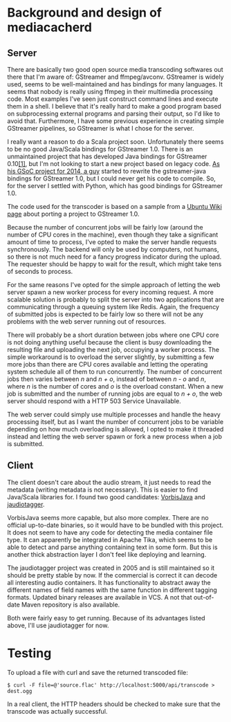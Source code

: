 # Background and design of mediacacherd

## Server

There are basically two good open source media transcoding softwares out there
that I'm aware of: GStreamer and ffmpeg/avconv. GStreamer is widely used, seems
to be well-maintained and has bindings for many languages. It seems that nobody
is really using ffmpeg in their multimedia processing code. Most examples I've
seen just construct command lines and execute them in a shell. I believe that
it's really hard to make a good program based on subprocessing external programs
and parsing their output, so I'd like to avoid that. Furthermore, I have some
previous experience in creating simple GStreamer pipelines, so GStreamer is what
I chose for the server.

I really want a reason to do a Scala project soon. Unfortunately there seems to
be no good Java/Scala bindings for GStreamer 1.0. There is an unmaintained
project that has developed Java bindings for GStreamer 0.10[[1]][gstreamer-java],
but I'm not looking to start a new project based on legacy code.
[As his GSoC project for 2014, a guy][gsoc-gstreamer-java] started to rewrite
the gstreamer-java bindings for GStreamer 1.0, but I could never get his code to
compile. So, for the server I settled with Python, which has good bindings for
GStreamer 1.0.

The code used for the transcoder is based on a sample from a [Ubuntu Wiki page][ubuntu-wiki-gstreamer] about porting a project to GStreamer 1.0.

[gsoc-gstreamer-java]: https://www.google-melange.com/gsoc/project/details/google/gsoc2014/octachoron/5738600293466112
[gstreamer-java]: https://code.google.com/p/gstreamer-java/
[ubuntu-wiki-gstreamer]: https://wiki.ubuntu.com/Novacut/GStreamer1.0 "Novacut/GStreamer1.0 -- Ubuntu Wiki"

Because the number of concurrent jobs will be fairly low (around the number of
CPU cores in the machine), even though they take a significant amount of time to
process, I've opted to make the server handle requests synchronously. The
backend will only be used by computers, not humans, so there is not much need
for a fancy progress indicator during the upload. The requester should be happy
to wait for the result, which might take tens of seconds to process.

For the same reasons I've opted for the simple approach of letting the web
server spawn a new worker process for every incoming request. A more scalable
solution is probably to split the server into two applications that are
communicating through a queuing system like Redis. Again, the frequency of
submitted jobs is expected to be fairly low so there will not be any problems
with the web server running out of resources.

There will probably be a short duration between jobs where one CPU core is not
doing anything useful because the client is busy downloading the resulting file
and uploading the next job, occupying a worker process. The simple workaround is
to overload the server slightly, by submitting a few more jobs than there are
CPU cores available and letting the operating system schedule all of them to run
concurrently. The number of concurrent jobs then varies between *n* and *n + o*,
instead of between *n - o* and *n*, where *n* is the number of cores and *o* is
the overload constant. When a new job is submitted and the number of running
jobs are equal to *n + o*, the web server should respond with a HTTP 503 Service
Unavailable.

The web server could simply use multiple processes and handle the heavy
processing itself, but as I want the number of concurrent jobs to be variable
depending on how much overloading is allowed, I opted to make it threaded
instead and letting the web server spawn or fork a new process when a job is
submitted.

## Client

The client doesn't care about the audio stream, it just needs to read the
metadata (writing metadata is not necessary). This is easier to find Java/Scala
libraries for. I found two good candidates: [VorbisJava][] and [jaudiotagger][].

[VorbisJava]: https://github.com/Gagravarr/VorbisJava
[jaudiotagger]: http://www.jthink.net/jaudiotagger/index.jsp

VorbisJava seems more capable, but also more complex. There are no official
up-to-date binaries, so it would have to be bundled with this project. It does
not seem to have any code for detecting the media container file type. It can
apparently be integrated in Apache Tika, which seems to be able to detect and
parse anything containing text in some form. But this is another thick
abstraction layer I don't feel like deploying and learning.

The jaudiotagger project was created in 2005 and is still maintained so it
should be pretty stable by now. If the commercial is correct it can decode all
interesting audio containers. It has functionality to abstract away the
different names of field names with the same function in different tagging
formats. Updated binary releases are available in VCS. A not that out-of-date
Maven repository is also available.

Both were fairly easy to get running. Because of its advantages listed above,
I'll use jaudiotagger for now.

# Testing

To upload a file with curl and save the returned transcoded file:

    $ curl -F file=@'source.flac' http://localhost:5000/api/transcode > dest.ogg

In a real client, the HTTP headers should be checked to make sure that the
transcode was actually successful.
